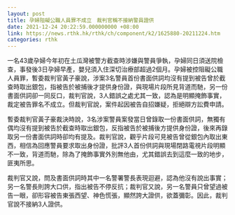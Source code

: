 ```yaml
---
layout: post
title: 孕婦阻礙公職人員罪不成立　裁判官稱不接納警員證供
date: 2021-12-24 20:22:59.000000000 +08:00
link: https://news.rthk.hk/rthk/ch/component/k2/1625880-20211224.htm
categories: rthk
---
```


一名43歲孕婦今年初在土瓜灣被警方截查時涉嫌與警員爭執，孕婦同日須送院檢查，事發後3日孕婦早產，嬰兒須入住深切治療部超過2個月。孕婦被控阻礙公職人員罪，暫委裁判官黃子豪說，涉案3名警員首份書面供詞均沒有提到被告曾於截查時取出銀包，指被告於被捕後才提供身份證，與現場片段所見背道而馳，另一份書面供詞卻一同反口，裁判官說，3人錯誤之處尤其一致，認為是明顯掩飾事實，裁定被告罪名不成立。但裁判官說，案件起因被告自招嫌疑，拒絕辯方訟費申請。

暫委裁判官黃子豪裁決時說，3名涉案警員案發當日曾錄取一份書面供詞，無獨有偶均沒有提到被告於截查時取出銀包，反指被告於被捕後方提供身份證，後來再錄取另一份書面供詞時卻均有提及。裁判官說，觀乎片段可見被告曾從銀包內取出東西，相信為回應警員要求取出身份證，批評3人首份供詞與現場閉路電視片段明顯不一致，背道而馳，除為了掩飾事實外別無他由，尤其錯誤去到這麼一致的地步，匪夷所思。

裁判官又說，問及書面供詞時其中一名警署警長表現迴避，認為他沒有說出事實；另一名警長則誇大口供，指出被告不停反抗；裁判官又說，另一名警員只曾望過被告一眼，卻形容被告東張西望、神色慌張，顯然誇大證供，欲蓋彌彰。因此，裁判官說不接納3人證供。
